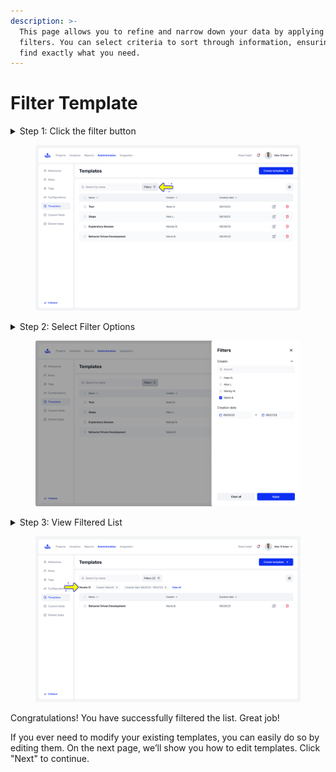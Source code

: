 ```yaml
---
description: >-
  This page allows you to refine and narrow down your data by applying various
  filters. You can select criteria to sort through information, ensuring you
  find exactly what you need.
---
```


# Filter Template

<details>

<summary>Step 1: Click the filter button</summary>

Locate and click the "Filter" button on the template page

</details>

<figure><img src="../../.gitbook/assets/155_Templates.png" alt=""><figcaption></figcaption></figure>

<details>

<summary>Step 2: Select Filter Options</summary>

A window will appear with various filter options. Choose the criteria you want to filter by, such as name, data type, creation date, or data source.

</details>

<figure><img src="../../.gitbook/assets/157_Templates.png" alt=""><figcaption></figcaption></figure>

<details>

<summary>Step 3: View Filtered List</summary>

After selecting your filter criteria, the template list will update to display only the items that match your selected filters.

</details>

<figure><img src="../../.gitbook/assets/156_Templates.png" alt=""><figcaption></figcaption></figure>

Congratulations! You have successfully filtered the list. Great job!

If you ever need to modify your existing templates, you can easily do so by editing them. On the next page, we’ll show you how to edit templates. Click "Next" to continue.
